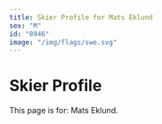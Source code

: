 ```yaml
---
title: Skier Profile for Mats Eklund
sex: "M"
id: "8946"
image: "/img/flags/swe.svg" 
---
```


# Skier Profile

This page is for: Mats Eklund.
    
